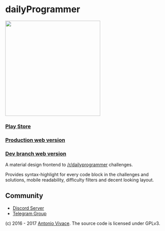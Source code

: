 # dailyProgrammer
<img src="http://51.254.100.118/dp_alpha/assets/2.jpg" width="300" height="300">

<h3><a href="https://play.google.com/store/apps/details?id=avivace.daily_programmer">Play Store</a></h3>

### [Production web version](https://dp.avivace.com)
### [Dev branch web version](https://avivace.github.io/dailyProgrammer)

A material design frontend to [/r/dailyprogrammer](https://reddit.com/r/dailyprogrammer) challenges.

Provides syntax-highlight for every code block in the challenges and solutions, mobile readability, difficulty filters and decent looking layout.

## Community
- [Discord Server](https://discord.gg/feXdA9V)
- [Telegram Group](https://t.me/dailyprogrammer)


(c) 2016 - 2017 [Antonio Vivace](https://avivace.ovh). The source code is licensed under GPLv3. 
